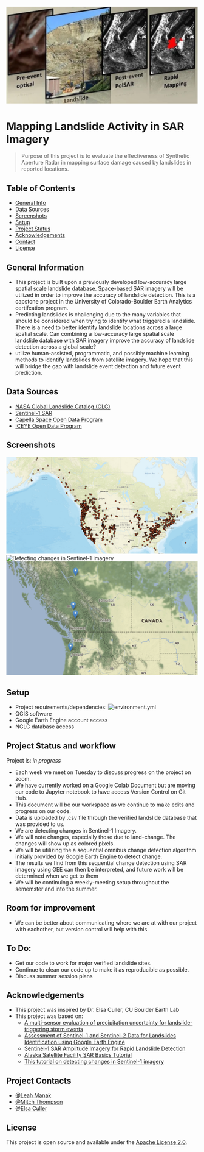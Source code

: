 ![Banner](https://github.com/mthomp89/landslide-detect/blob/main/banner.png)

# Mapping Landslide Activity in SAR Imagery
> Purpose of this project is to evaluate the effectiveness of Synthetic Aperture Radar in mapping surface damage caused by landslides in reported locations. 


## Table of Contents
* [General Info](#general-information)
* [Data Sources](#data-sources)
* [Screenshots](#screenshots)
* [Setup](#setup)
* [Project Status](#project-status)
* [Acknowledgements](#acknowledgements)
* [Contact](#project-contacts)
* [License](#license)


## General Information
- This project is built upon a previously developed low-accuracy large spatial scale landslide database. Space-based SAR imagery will be utilized in order to improve the accuracy of landslide detection. This is a capstone project in the University of Colorado-Boulder Earth Analytics certifcation program. 
- Predicting  landslides is challenging  due to the many variables that should be considered when trying to identify what triggered a landslide. There is a need to better identify landslide locations across a large spatial scale. Can combining a low-accuracy large spatial scale landslide database with SAR imagery  improve the accuracy of landslide detection across a global scale?
- utilize human-assisted, programmatic, and possibly machine learning methods to identify landslides from satellite imagery. We hope that this will bridge the gap with landslide event detection and future event prediction. 


## Data Sources
- [NASA Global Landslide Catalog (GLC)](https://data.nasa.gov/Earth-Science/Global-Landslide-Catalog/h9d8-neg4)
- [Sentinel-1 SAR](https://sentinel.esa.int/web/sentinel/user-guides/sentinel-1-sar)
- [Capella Space Open Data Program](https://www.capellaspace.com/)
- [ICEYE Open Data Program](https://www.iceye.com/)


## Screenshots
![Nasa Global Landslide Catalog (NGLC) - North America](https://github.com/mthomp89/landslide-detect/blob/main/doc/nglc_n_america.png)
![Detecting changes in Sentinel-1 imagery](https://github.com/mthomp89/landslide-detect/blob/main/doc/change_detect.png)
![Here are 4 out of our 230 Verified Landslide Locations](https://github.com/mthomp89/landslide-detect/blob/main/doc/4_locations.png)


## Setup
- Project requirements/dependencies: ![environment.yml](https://github.com/mthomp89/landslide-detect/blob/main/env/environment.yml)
- QGIS software
- Google Earth Engine account access
- NGLC database access

## Project Status and workflow
Project is: _in progress_  

- Each week we meet on Tuesday to discuss progress on the project on zoom.
- We have currently worked on a Google Colab Document but are moving our code to Jupyter notebook to have access Version Control on Git Hub.
- This document will be our workspace as we continue to make edits and progress on our code.
- Data is uploaded by .csv file through the verified landslide database that was provided to us.
- We are detecting changes in Sentinel-1 Imagery.
- We will note changes, especially those due to land-change. The changes will show up as colored pixels.
- We will be utilizing the a sequential omnibus change detection algorithm initially provided by Google Earth Engine to detect change.
- The results we find from this sequential change detection using SAR imagery using GEE can then be interpreted, and future work will be determined when we get to them
- We will be continuing a weekly-meeting setup throughout the sememster and into the summer.  

## Room for improvement
- We can be better about communicating where we are at with our project with eachother, but version control will help with this. 

## To Do:
- Get our code to work for major verified landslide sites.
- Continue to clean our code up to make it as reproducible as possible. 
- Discuss summer session plans

## Acknowledgements
- This project was inspired by Dr. Elsa Culler, CU Boulder Earth Lab
- This project was based on:
    - [A multi-sensor evaluation of precipitation uncertainty for landslide-triggering storm events](https://onlinelibrary.wiley.com/doi/full/10.1002/hyp.14260)
    - [Assessment of Sentinel-1 and Sentinel-2 Data for Landslides Identification using Google Earth Engine](https://ieeexplore.ieee.org/abstract/document/9688356)
    - [Sentinel-1 SAR Amplitude Imagery for Rapid Landslide Detection](https://www.mdpi.com/2072-4292/11/7/760)
    - [Alaska Satellite Facility SAR Basics Tutorial](https://step.esa.int/docs/tutorials/S1TBX%20SAR%20Basics%20Tutorial.pdf) 
    - [This tutorial on detecting changes in Sentinel-1 imagery](https://developers.google.com/earth-engine/tutorials/community/detecting-changes-in-sentinel-1-imagery-pt-1)


## Project Contacts
- [@Leah Manak](mailto:leah.manak@gmail.com)
- [@Mitch Thompson](mailto:mitchell.thompson-1@colorado.edu)
- [@Elsa Culler](mailto:eculler@gmail.com)


## License
This project is open source and available under the [Apache License 2.0](https://github.com/mthomp89/landslide-detect/blob/main/LICENSE).
